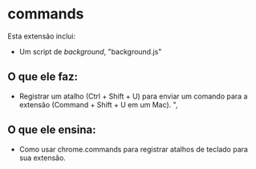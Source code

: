 # commands

Esta extensão inclui:

* Um script de _background_, "background.js"

## O que ele faz:

* Registrar um atalho (Ctrl + Shift + U) para enviar um comando para a extensão (Command + Shift + U em um Mac). ",

## O que ele ensina:

* Como usar chrome.commands para registrar atalhos de teclado para sua extensão.
